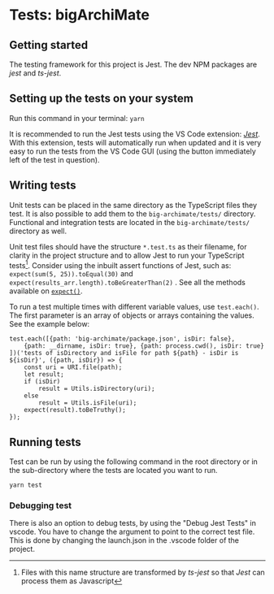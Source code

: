 # Tests: bigArchiMate

## Getting started

The testing framework for this project is Jest. The dev NPM packages are _jest_ and _ts-jest_.

## Setting up the tests on your system

Run this command in your terminal: `yarn`

It is recommended to run the Jest tests using the VS Code extension: [_Jest_](https://marketplace.visualstudio.com/items?itemName=Orta.vscode-jest). With this extension, tests will automatically run when updated and it is very easy to run the tests from the VS Code GUI (using the button immediately left of the test in question).

## Writing tests

Unit tests can be placed in the same directory as the TypeScript files they test. It is also possible to add them to the `big-archimate/tests/` directory. Functional and integration tests are located in the `big-archimate/tests/` directory as well.

Unit test files should have the structure `*.test.ts` as their filename, for clarity in the project structure and to allow Jest to run your TypeScript tests[^1]. Consider using the inbuilt assert functions of Jest, such as:  
`expect(sum(5, 25)).toEqual(30)` and `expect(results_arr.length).toBeGreaterThan(2)` . See all the methods available on [`expect()`](https://jestjs.io/docs/expect).

To run a test multiple times with different variable values, use `test.each()`. The first parameter is an array of objects or arrays containing the values. See the example below:

    test.each([{path: 'big-archimate/package.json', isDir: false},
        {path: __dirname, isDir: true}, {path: process.cwd(), isDir: true}
    ])('tests of isDirectory and isFile for path ${path} - isDir is ${isDir}', ({path, isDir}) => {
        const uri = URI.file(path);
        let result;
        if (isDir)
            result = Utils.isDirectory(uri);
        else
            result = Utils.isFile(uri);
        expect(result).toBeTruthy();
    });

[^1]: Files with this name structure are transformed by _ts-jest_ so that _Jest_ can process them as Javascript

## Running tests

Test can be run by using the following command in the root directory or in the sub-directory where the tests are located you want to run.

    yarn test

### Debugging test

There is also an option to debug tests, by using the "Debug Jest Tests" in vscode. You have to change the argument to point to the correct test file. This is done by changing the launch.json in the .vscode folder of the project.

